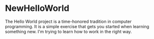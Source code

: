 # NewHelloWorld
The Hello World project is a time-honored tradition in computer programming. It is a simple exercise that gets you started when learning something new.
I'm trying to learn how to work in the right way.

